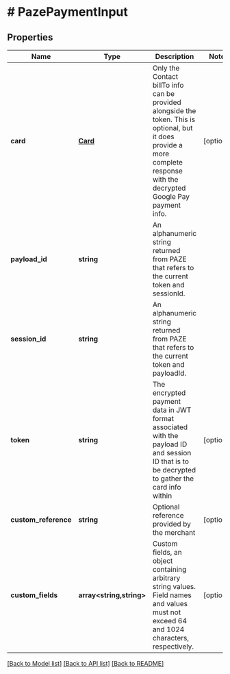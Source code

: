 # # PazePaymentInput

## Properties

Name | Type | Description | Notes
------------ | ------------- | ------------- | -------------
**card** | [**Card**](Card.md) | Only the Contact billTo info can be provided alongside the token. This is optional, but it does provide a more complete response with the decrypted Google Pay payment info. | [optional]
**payload_id** | **string** | An alphanumeric string returned from PAZE that refers to the current token and sessionId. |
**session_id** | **string** | An alphanumeric string returned from PAZE that refers to the current token and payloadId. |
**token** | **string** | The encrypted payment data in JWT format associated with the payload ID and session ID that is to be decrypted to gather the card info within | [optional]
**custom_reference** | **string** | Optional reference provided by the merchant | [optional]
**custom_fields** | **array<string,string>** | Custom fields, an object containing arbitrary string values.  Field names and values must not exceed 64 and 1024 characters, respectively. | [optional]

[[Back to Model list]](../../README.md#models) [[Back to API list]](../../README.md#endpoints) [[Back to README]](../../README.md)
